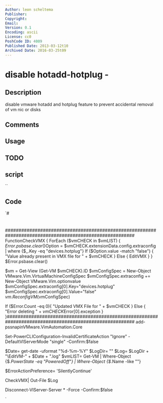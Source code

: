 ```yaml
---
Author: leon scheltema
Publisher: 
Copyright: 
Email: 
Version: 0.1
Encoding: ascii
License: cc0
PoshCode ID: 4009
Published Date: 2013-03-12t10
Archived Date: 2016-03-25t09
---
```


# disable hotadd-hotplug - 

## Description

disable vmware hotadd and hotplug feature to prevent accidental removal of vm nic or disks

## Comments



## Usage



## TODO



## script

``

## Code

`#
 #
 #
 ########################################################################################################
 FunctionCheckVMX
 {
 ForEach ($vmCHECK in $vmLIST)
 {
 $Error.psbase.clear()$Option = $vmCHECK.extensionData.config.extraconfig | where {$_.Key -eq "devices.hotplug"}
 If ($Option.value -match "false")
 {
 "Value already present in VMX file for " + $vmCHECK 
 }
 Else
 {
 EditVMX
 }
 }
 $Error.psbase.clear()
 
 $vm = Get-View (Get-VM $vmCHECK).ID
 $vmConfigSpec = New-Object VMware.Vim.VirtualMachineConfigSpec
 $vmConfigSpec.extraconfig += New-Object VMware.Vim.optionvalue
 $vmConfigSpec.extraconfig[0].Key="devices.hotplug"
 $vmConfigSpec.extraconfig[0].Value="false"
 $vm.ReconfigVM($vmConfigSpec)
 
 If ($Error.Count -eq 0){
 "Updated VMX File for " + $vmCHECK
 }
 Else
 {
 "Error deleting " + $vmCHECK$Error[0].exception
 }
 }########################################################################################################
 add-pssnapinVMware.VimAutomation.Core
 
 Set-PowerCLIConfiguration-InvalidCertificateAction "Ignore" -DefaultVIServerMode "single" -Confirm:$false
 
 
 $Date= get-date -uformat "%d-%m-%Y"
 $LogDir= "<Log Location>"
 $Log= $LogDir + "\EditVM-" + $Date + ".log"
 $vmLIST= Get-VM | Where-Object {$_.PowerState -eq "PoweredOff"} | Where-Object {$_.Name -like "<Client Name>"}
 
 $ErrorActionPreference= 'SilentlyContinue'
 
 CheckVMX| Out-File $Log
 
 Disconnect-VIServer-Server * -Force -Confirm:$false
 
`

